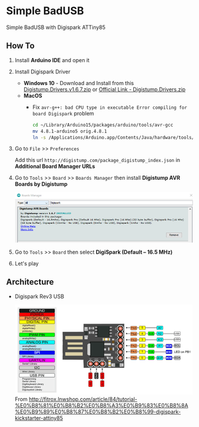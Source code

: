 # Simple BadUSB

Simple BadUSB with Digispark ATTiny85

## How To

1. Install **Arduino IDE** and open it
2. Install Digispark Driver
    
    - **Windows 10** - Download and Install from this [Digistump.Drivers.v1.6.7.zip](Files/Digistump.Drivers.v1.6.7.zip) or [Official Link - Digistump.Drivers.zip](https://github.com/digistump/DigistumpArduino/releases)
    - **MacOS**
        - Fix `avr-g++: bad CPU type in executable Error compiling for board Digispark` problem

            ```Bash
            cd ~/Library/Arduino15/packages/arduino/tools/avr-gcc
            mv 4.8.1-arduino5 orig.4.8.1
            ln -s /Applications/Arduino.app/Contents/Java/hardware/tools/avr 4.8.1-arduino5
            ```


3. Go to `File` >> `Preferences` 
    
    Add this url `http://digistump.com/package_digistump_index.json` in **Additional Board Manager URLs**

4. Go to `Tools` >> `Board` >> `Boards Manager` then install **Digistump AVR Boards by Digistump**

   ![](Files/sbusb-1.png)

5. Go to `Tools` >> `Board` then select **DigiSpark (Default – 16.5 MHz)**
6. Let's play

## Architecture

- Digispark Rev3 USB

   ![](Files/sbusb-2.png)
    From http://fitrox.lnwshop.com/article/84/tutorial-%E0%B8%81%E0%B8%B2%E0%B8%A3%E0%B9%83%E0%B8%8A%E0%B9%89%E0%B8%87%E0%B8%B2%E0%B8%99-digispark-kickstarter-attiny85
